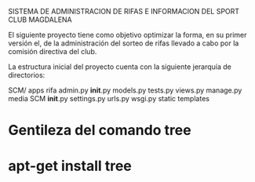 SISTEMA DE ADMINISTRACION DE RIFAS E INFORMACION DEL SPORT CLUB MAGDALENA

El siguiente proyecto tiene como objetivo optimizar la forma, en su 
primer versión el, de la administración del sorteo de rifas llevado a
cabo por la comisión directiva del club.

La estructura inicial del proyecto cuenta con la siguiente jerarquía
de directorios:

SCM/
	apps
		rifa
			admin.py
			__init__.py
			models.py
			tests.py
			views.py
	manage.py
	media
	SCM
		__init__.py
		settings.py
		urls.py
		wsgi.py
	static
	templates

# Gentileza del comando tree
# apt-get install tree